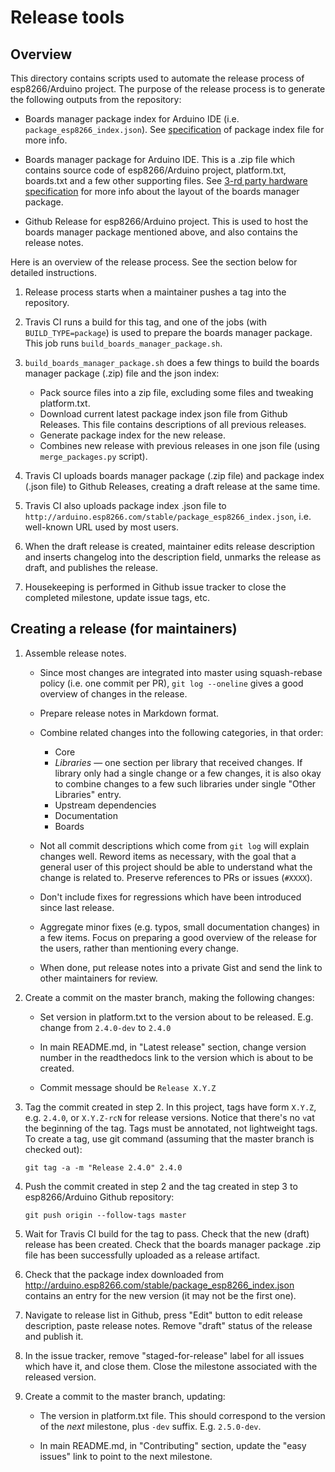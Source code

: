# Release tools

## Overview

This directory contains scripts used to automate the release process of esp8266/Arduino project.
The purpose of the release process is to generate the following outputs from the repository:

* Boards manager package index for Arduino IDE (i.e. `package_esp8266_index.json`). See [specification](https://github.com/arduino/Arduino/wiki/Arduino-IDE-1.6.x-package_index.json-format-specification) of package index file for more info.

* Boards manager package for Arduino IDE. This is a .zip file which contains source code of esp8266/Arduino project, platform.txt, boards.txt and a few other supporting files. See [3-rd party hardware specification](https://github.com/arduino/Arduino/wiki/Arduino-IDE-1.5-3rd-party-Hardware-specification) for more info about the layout of the boards manager package.

* Github Release for esp8266/Arduino project. This is used to host the boards manager package mentioned above, and also contains the release notes.

Here is an overview of the release process. See the section below for detailed instructions.

1. Release process starts when a maintainer pushes a tag into the repository.

2. Travis CI runs a build for this tag, and one of the jobs (with `BUILD_TYPE=package`) is used to prepare the boards manager package. This job runs `build_boards_manager_package.sh`.

3. `build_boards_manager_package.sh` does a few things to build the boards manager package (.zip) file and the json index:

   *  Pack source files into a zip file, excluding some files and tweaking platform.txt.
   *  Download current latest package index json file from Github Releases. This file contains descriptions of all previous releases.
   *  Generate package index for the new release.
   *  Combines new release with previous releases in one json file (using `merge_packages.py` script).

4. Travis CI uploads boards manager package (.zip file) and package index (.json file) to Github Releases, creating a draft release at the same time.

5. Travis CI also uploads package index .json file to `http://arduino.esp8266.com/stable/package_esp8266_index.json`, i.e. well-known URL used by most users. 

6. When the draft release is created, maintainer edits release description and inserts changelog into the description field, unmarks the release as draft, and publishes the release.

7. Housekeeping is performed in Github issue tracker to close the completed milestone, update issue tags, etc.


## Creating a release (for maintainers)

1. Assemble release notes.

   * Since most changes are integrated into master using squash-rebase policy (i.e. one commit per PR), `git log --oneline` gives a good overview of changes in the release.

   * Prepare release notes in Markdown format.

   * Combine related changes into the following categories, in that order:

      - Core
      - *Libraries* — one section per library that received changes. If library only had a single change or a few changes, it is also okay to combine changes to a few such libraries under single "Other Libraries" entry.
      - Upstream dependencies
      - Documentation
      - Boards

   * Not all commit descriptions which come from `git log` will explain changes well. Reword items as necessary, with the goal that a general user of this project should be able to understand what the change is related to. Preserve references to PRs or issues (`#XXXX`).

   * Don't include fixes for regressions which have been introduced since last release.

   * Aggregate minor fixes (e.g. typos, small documentation changes) in a few items. Focus on preparing a good overview of the release for the users, rather than mentioning every change.

   * When done, put release notes into a private Gist and send the link to other maintainers for review.

2. Create a commit on the master branch, making the following changes:

   * Set version in platform.txt to the version about to be released. E.g. change from `2.4.0-dev` to `2.4.0`

   * In main README.md, in "Latest release" section, change version number in the readthedocs link to the version which is about to be created.

   * Commit message should be `Release X.Y.Z`

3. Tag the commit created in step 2. In this project, tags have form `X.Y.Z`, e.g. `2.4.0`, or `X.Y.Z-rcN` for release versions. Notice that there's no `v`at the beginning of the tag. Tags must be annotated, not lightweight tags. To create a tag, use git command (assuming that the master branch is checked out):

   ```
   git tag -a -m "Release 2.4.0" 2.4.0
   ```

4. Push the commit created in step 2 and the tag created in step 3 to esp8266/Arduino Github repository:

   ```
   git push origin --follow-tags master
   ```

5. Wait for Travis CI build for the tag to pass. Check that the new (draft) release has been created. Check that the boards manager package .zip file has been successfully uploaded as a release artifact.

6. Check that the package index downloaded from http://arduino.esp8266.com/stable/package_esp8266_index.json contains an entry for the new version (it may not be the first one).

7. Navigate to release list in Github, press "Edit" button to edit release description, paste release notes. Remove "draft" status of the release and publish it.

8. In the issue tracker, remove "staged-for-release" label for all issues which have it, and close them. Close the milestone associated with the released version.

9. Create a commit to the master branch, updating:

   * The version in platform.txt file. This should correspond to the version of the *next* milestone, plus `-dev` suffix. E.g. `2.5.0-dev`.

   * In main README.md, in "Contributing" section, update the "easy issues" link to point to the next milestone.

